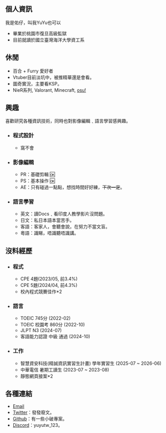 ## 個人資訊
我是佑仔，叫我YuYu也可以
* 畢業於桃園市復旦高級監獄
* 目前就讀於國立臺灣海洋大學資工系

## 休閒

* 百合 + Furry 愛好者
* Vtuber目前淡坑中，被推精華還是會看。
* 圖奇實況，主要看KSP。
* NieR系列, Valorant, Minecraft, [osu!](https://osu.ppy.sh/users/11899147)

## 興趣
喜歡研究各種資訊技術，同時也對影像編輯﹑語言學習感興趣。

* ### 程式設計
    * 窩不會

* ### 影像編輯
    * PR：基礎剪輯 🆗
    * PS：基本操作 🆗
    * AE：只有碰過一點點，想找時間好好練，~~下次一定~~。

* ### 語言學習
    * 英文：讀Docs﹑看印度人教學影片沒問題。
    * 日文：私日本語本當苦手。
    * 客語：客家人，會聽會說，在努力不當文盲。
    * 粵語：識睇，唔識聽唔識講。
    
## 沒料經歷
* ### 程式
    * CPE 4題(2023/05, 前3.4%)
    * CPE 5題(2024/04, 前4.3%)
    * 校內程式競賽佳作*2
* ### 語言
    * TOEIC 745分 (2022-02)
    * TOEIC 校園考 860分 (2022-10)
    * JLPT N3 (2024-07)
    * 客語能力認證 中級 通過 (2024-10)
* ### 工作
    * 智慧資安科技(精誠資訊實習生計畫) 學年實習生 (2025-07 ~ 2026-06)
    * 中華電信 暑期工讀生 (2023-07 ~ 2023-08)
    * 靜態網頁接案*2


## 各種連結

* [Email](mailto:yuyutw878787@gmail.com)
* [Twitter](https://twitter.com/@yutw_yu)：發發廢文。
* [Github](https://github.com/yuyutw123)：有一些小破專案。
* [Discord](https://discord.gg/TcS3TMEe3N)：yuyutw_123。
